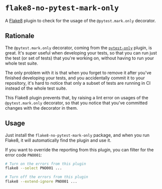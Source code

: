 `flake8-no-pytest-mark-only`
============================

A [Flake8](https://flake8.pycqa.org/) plugin to check for the usage of the `@pytest.mark.only` decorator.

Rationale
---------

The `@pytest.mark.only` decorator, coming from the [`pytest-only`](https://pypi.org/project/pytest-only/) plugin, is great.
It's super useful when developing your tests, so that you can run just the test (or set of tests) that you're working on,
without having to run your whole test suite.

The only problem with it is that when you forget to remove it after you've finished developing your tests,
and you accidentally commit it to your repository,
it's hard to notice that only a subset of tests are running in CI instead of the whole test suite.

This Flake8 plugin prevents that, by raising a lint error on usages of the `@pytest.mark.only` decorator,
so that you notice that you've committed changes with the decorator in them.

Usage
-----

Just install the `flake8-no-pytest-mark-only` package, and when you run Flake8,
it will automatically find the plugin and use it.

If you want to override the reporting from this plugin, you can filter for the error code `PNO001`:

```bash
# Turn on the errors from this plugin
flake8 --select PNO001 ...

# Turn off the errors from this plugin
flake8 --extend-ignore PNO001 ...
```
